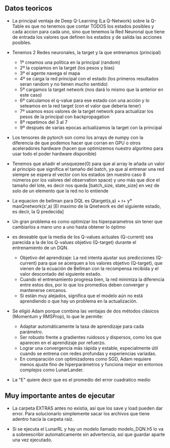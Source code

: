 ## Datos teoricos
- La principal ventaja de Deep Q-Learning (La Q-Network) sobre la Q-Table es que no tenemos que contar TODOS los estados posibles y cada accion para cada uno, sino que tenemos la Red Neuronal que tiene de entrada los valores que definen los estados y de salida las acciones posibles.
- Tenemos 2 Redes neuronales, la target y la que entrenamos (principal)
    - 1º creamos una politica en la principal (random)
    - 2º la copiamos en la target (los pesos y bias)
    - 3º el agente navega el mapa 
    - 4º se carga la red principal con el estado (los primeros resultados seran random y no tienen mucho sentido)
    - 5º cargamos la target network (nos dará lo mismo que la anterior en este caso)
    - 6º calculamos el q-value para ese estado con una acción y lo seteamos en la red target (con el valor que deberia tener)
    - 7º usamos esos valores de la target network para actualizar los pesos de la principal con backpropagation
    - 8º repetimos del 3 al 7
    - 9º después de varias epocas actualizamos la target con la principal

- Los tensores de pytorch son como los arrays de numpy con la diferencia de que podemos hacer que corran en GPU o otros aceleradores hardware (hacen que optimizemos nuestro algoritmo para usar todo el poder hardware disponible)
- Tenemos que añadir el unsquezee(0) para que al array le añada un valor al principio que significa el tamaño del batch, ya que al entrenar una red siempre se espera el vector con los estados (en nuestro caso 8 números por los valores del observation space) y uno más que dice el tamaño del lote, es decir nos queda \[batch_size, state_size] en vez de solo de un elemento que la red no lo entiende

- La equacion de bellman para DQL es Qtarget(s,a) + r+ y* maxQnetwork(s',a) \[El maximo de la Qnetwork es del siguiente estado, es decir, la Q predecida]

- Un gran problema es como optimizar los hiperparametros sin tener que cambiarlos a mano uno a uno hasta obtener lo óptimo

- es deseable que la media de los Q-values actuales (Q-current) sea parecida a la de los Q-values objetivo (Q-target) durante el entrenamiento de un DQN. 
    - Objetivo del aprendizaje: La red intenta ajustar sus predicciones (Q-current) para que se acerquen a los valores objetivo (Q-target), que vienen de la ecuación de Bellman con la recompensa recibida y el valor descontado del siguiente estado. 
    - Cuando el entrenamiento progresa bien, la red minimiza la diferencia entre estos dos, por lo que los promedios deben converger y mantenerse cercanos.
    - Si están muy alejados, significa que el modelo aún no está aprendiendo o que hay un problema en la actualización.

- Se eligió Adam porque combina las ventajas de dos métodos clásicos (Momentum y RMSProp), lo que le permite:
    - Adaptar automáticamente la tasa de aprendizaje para cada parámetro.
    - Ser robusto frente a gradientes ruidosos y dispersos, como los que aparecen en el aprendizaje por refuerzo.
    - Lograr una convergencia más rápida y estable, especialmente útil cuando se entrena con redes profundas y experiencias variadas.
    - En comparación con optimizadores como SGD, Adam requiere menos ajuste fino de hiperparámetros y funciona mejor en entornos complejos como LunarLander.

- La "E" quiere decir que es el promedio del error cuadratico medio


## Muy importante antes de ejecutar
- La carpeta EXTRAS antes no existia, así que los save y load pueden dar error. Para solucionarlo simplemente sacar los archivos que tiene adentro hacía la carpeta raíz.

- Si se ejecuta el LunarRL y hay un modelo llamado modelo_DQN.h5 lo va a sobreescribir automaticamente sin advertencia, así que guardar aparte una vez ejecutado.